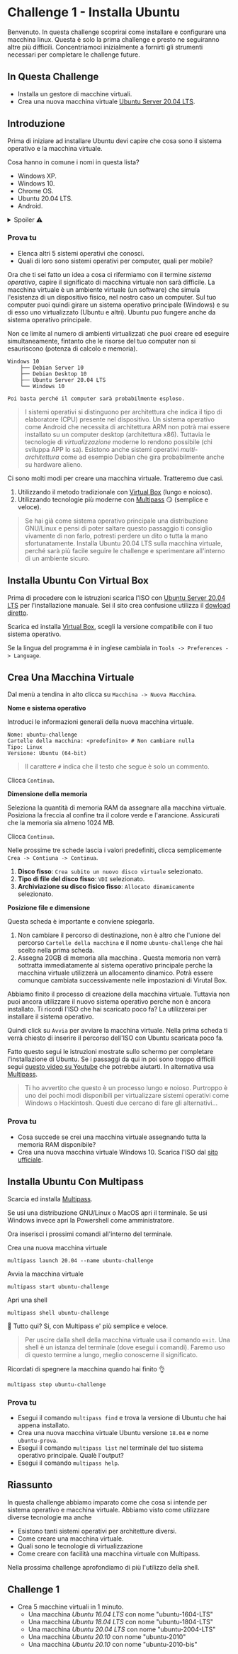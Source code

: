 [gitlab]: https://gitlab.com/
[ubuntu-downlad-server]: https://ubuntu.com/download/server/
[ubuntu-server-manual-download]: https://releases.ubuntu.com/20.04.2/ubuntu-20.04.2-live-server-amd64.iso/
[virtual-box]: https://www.virtualbox.org/
[windows-download]: https://www.microsoft.com/it-it/software-download/windows10ISO/
[multipass-download]: https://multipass.run/
[youtube-install-ubuntu]: https://youtu.be/EWAnQivQMw8?t=150

# Challenge 1 - Installa Ubuntu

Benvenuto. In questa challenge scoprirai come installare e configurare una macchina linux. Questa è solo la prima challenge e presto ne seguiranno altre più difficili. Concentriamoci inizialmente a fornirti gli strumenti necessari per completare le challenge future.

## In Questa Challenge

- Installa un gestore di macchine virtuali.
- Crea una nuova macchina virtuale [Ubuntu Server 20.04 LTS][ubuntu-downlad-server].

## Introduzione

Prima di iniziare ad installare Ubuntu devi capire che cosa sono il sistema operativo e la macchina virtuale.

Cosa hanno in comune i nomi in questa lista?

- Windows XP.
- Windows 10.
- Chrome OS.
- Ubuntu 20.04 LTS.
- Android.

<details>
<summary> Spoiler ⚠️</summary>
<p> Sono tutti quanti sistemi operativi. I primi quattro per computer, l'ultimo per mobile.</p>
</details> 

### Prova tu

- Elenca altri 5 sistemi operativi che conosci.
- Quali di loro sono sistemi operativi per computer, quali per mobile?

Ora che ti sei fatto un idea a cosa ci rifermiamo con il termine _sistema operativo_, capire il significato di macchina virtuale non sarà difficile. La macchina virtuale è un ambiente virtuale (un software) che simula l'esistenza di un dispositivo fisico, nel nostro caso un computer. Sul tuo computer puoi quindi girare un sistema operativo principale (Windows) e su di esso uno virtualizzato (Ubuntu e altri). Ubuntu puo fungere anche da sistema operativo principale.

Non ce limite al numero di ambienti virtualizzati che puoi creare ed eseguire simultaneamente, fintanto che le risorse del tuo computer non si esauriscono (potenza di calcolo e memoria).

```
Windows 10
    ├── Debian Server 10 
    ├── Debian Desktop 10
    ├── Ubuntu Server 20.04 LTS
    └── Windows 10

Poi basta perché il computer sarà probabilmente esploso.
```

> I sistemi operativi si distinguono per architettura che indica il tipo di elaboratore (CPU) presente nel dispositivo. Un sistema operativo come Android che necessita di architettura ARM non potrà mai essere installato su un computer desktop (architettura x86). Tuttavia le tecnologie di _virtualizzazione_ moderne lo rendono possibile (chi sviluppa APP lo sa). Esistono anche sistemi operativi  _multi-architettura_ come ad esempio Debian che gira probabilmente anche su hardware alieno.

Ci sono molti modi per creare una macchina virtuale. Tratteremo due casi.

1. Utilizzando il metodo tradizionale con [Virtual Box](#virtual-box) (lungo e noioso).
1. Utilizzando tecnologie più moderne con [Multipass](#multipass) 😏 (semplice e veloce).

> Se hai già come sistema operativo principale una distribuzione GNU/Linux e pensi di poter saltare questo passaggio ti consiglio vivamente di non farlo, potresti perdere un dito o tutta la mano sfortunatamente. Installa Ubuntu 20.04 LTS sulla macchina virtuale, perché sarà più facile seguire le challenge e sperimentare all'interno di un ambiente sicuro.

<a id="virtual-box"></a>
    
##  Installa Ubuntu Con Virtual Box

Prima di procedere con le istruzioni scarica l'ISO con [Ubuntu Server 20.04 LTS][ubuntu-downlad-server] per l'installazione manuale. Sei il sito crea confusione utilizza il [dowload diretto][ubuntu-server-manual-download].

Scarica ed installa [Virtual Box][virtual-box], scegli la versione compatibile con  il tuo sistema operativo.

Se la lingua del programma è in inglese cambiala in `Tools -> Preferences -> Language`.

## Crea Una Macchina Virtuale

Dal menù a tendina in alto clicca su `Macchina -> Nuova Macchina`.

**Nome e sistema operativo**

Introduci le informazioni generali della nuova macchina virtuale.

```
Nome: ubuntu-challenge
Cartelle della macchina: <predefinito> # Non cambiare nulla
Tipo: Linux
Versione: Ubuntu (64-bit)
```

> Il carattere `#` indica che il testo che segue è solo un commento.

Clicca `Continua`.

**Dimensione della memoria**

Seleziona la quantità di memoria RAM da assegnare alla macchina virtuale. Posiziona la freccia al confine tra il colore verde e l'arancione. Assicurati che la memoria sia almeno 1024 MB.

Clicca `Continua`.

Nelle prossime tre schede lascia i valori predefiniti, clicca semplicemente `Crea -> Contiuna -> Continua`.

1. **Disco fisso**:  `Crea subito un nuovo disco virtuale`  selezionato.
1. **Tipo di file del disco fisso**: `VDI`  selezionato.
1. **Archiviazione su disco fisico fisso**: `Allocato dinamicamente` selezionato.

**Posizione file e dimensione**

Questa scheda è importante e conviene spiegarla.

1. Non cambiare il percorso di destinazione, non è altro che l'unione del percorso `Cartelle della macchina` e il nome  `ubuntu-challenge`  che hai scelto nella prima scheda.
2. Assegna 20GB di memoria alla macchina . Questa memoria non verrà sottratta immediatamente al sistema operativo principale perche la macchina virtuale utilizzerà un allocamento dinamico. Potrà essere comunque cambiata successivamente nelle impostazioni di Virutal Box.

Abbiamo finito il processo di creazione della macchina virtuale. Tuttavia non puoi ancora utilizzare il nuovo sistema operativo perche non è ancora installato. Ti ricordi l'ISO che hai scaricato poco fa? La utilizzerai per installare il sistema operativo.

Quindi click su `Avvia` per avviare la macchina virtuale. Nella prima scheda ti verrà chiesto di inserire il percorso dell'ISO con Ubuntu scaricata poco fa.

Fatto questo segui le istruzioni mostrate sullo schermo per completare l'installazione di Ubuntu. Se i passaggi da qui in poi sono troppo difficili segui [questo video su Youtube][youtube-install-ubuntu] che potrebbe aiutarti. In alternativa usa [Multipass](#multipass).

> Ti ho avvertito che questo è un processo lungo e noioso. Purtroppo è uno dei pochi modi disponibili per virtualizzare sistemi operativi come Windows o Hackintosh. Questi due cercano di fare gli alternativi...

### Prova tu

- Cosa succede se crei una macchina virtuale assegnando tutta la memoria RAM disponibile?
- Crea una nuova macchina virtuale Windows 10. Scarica l'ISO dal [sito ufficiale][windows-download].

<a id="multipass"></a>

##  Installa Ubuntu Con Multipass

Scarcia ed installa [Multipass][multipass-download].

Se usi una distribuzione GNU/Linux o MacOS apri il terminale. Se usi Windows invece apri la Powershell come amministratore.

Ora inserisci i prossimi comandi all'interno del terminale.

Crea una nuova macchina virtuale

``` shell
multipass launch 20.04 --name ubuntu-challenge
```

Avvia la macchina virtuale

``` shell
multipass start ubuntu-challenge
```

Apri una shell

``` shell
multipass shell ubuntu-challenge
```

🤯 Tutto qui? Si, con Multipass e' più semplice e veloce.

> Per uscire dalla shell della macchina virtuale usa il comando `exit`. Una shell è un istanza del terminale (dove esegui i comandi).  Faremo uso di questo termine a lungo, meglio conoscerne il significato.

Ricordati di spegnere la macchina quando hai finito 👌

``` shell
multipass stop ubuntu-challenge
```

### Prova tu

- Esegui il comando  `multipass find` e trova la versione di Ubuntu che hai appena installato.
- Crea una nuova macchina virtuale Ubuntu versione `18.04`  e  nome `ubuntu-prova`.
- Esegui il comando  `multipass list` nel terminale del tuo sistema operativo principale. Qualè l'output?
- Esegui il comando  `multipass help`.

## Riassunto

In questa challenge abbiamo imparato come che cosa si intende per sistema operativo e macchina virtuale. Abbiamo visto come utilizzare diverse tecnologie ma anche
- Esistono tanti sistemi operativi per architetture diversi.
- Come creare una macchina virtuale.
- Quali sono le tecnologie di virtualizzazione
- Come creare con facilità una macchina virtuale con Multipass.

Nella prossima challenge aprofondiamo di più l'utilizzo della shell.

## Challenge 1

- Crea 5 macchine virtuali in 1 minuto.
  + Una macchina _Ubuntu 16.04 LTS_ con nome "ubuntu-1604-LTS"
  + Una macchina _Ubuntu 18.04 LTS_ con nome "ubuntu-1804-LTS"
  + Una macchina _Ubuntu 20.04 LTS_ con nome "ubuntu-2004-LTS"
  + Una macchina _Ubuntu 20.10_ con nome "ubuntu-2010"
  + Una macchina _Ubuntu 20.10_ con nome "ubuntu-2010-bis"
